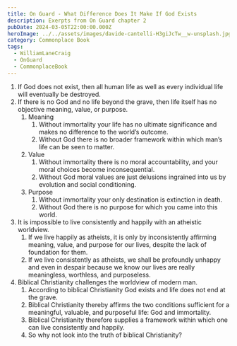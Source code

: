 ```yaml
---
title: On Guard - What Difference Does It Make If God Exists
description: Exerpts from On Guard chapter 2
pubDate: 2024-03-05T22:00:00.000Z
heroImage: ../../assets/images/davide-cantelli-H3giJcTw__w-unsplash.jpg
category: Commonplace Book
tags:
  - WilliamLaneCraig
  - OnGuard
  - CommonplaceBook
---
```


1. If God does not exist, then all human life as well as every individual life will eventually be destroyed.
2. If there is no God and no life beyond the grave, then life itself has no objective meaning, value, or purpose.
    1. Meaning
        1. Without immortality your life has no ultimate significance and makes no difference to the world’s outcome.
        2. Without God there is no broader framework within which man’s life can be seen to matter.
    2. Value
        1. Without immortality there is no moral accountability, and your moral choices become inconsequential.
        2. Without God moral values are just delusions ingrained into us by evolution and social conditioning.
    3. Purpose
        1. Without immortality your only destination is extinction in death.
        2. Without God there is no purpose for which you came into this world.
3. It is impossible to live consistently and happily with an atheistic worldview.
    1. If we live happily as atheists, it is only by inconsistently affirming meaning, value, and purpose for our lives, despite the lack of foundation for them.
    2. If we live consistently as atheists, we shall be profoundly unhappy and even in despair because we know our lives are really meaningless, worthless, and purposeless.
4. Biblical Christianity challenges the worldview of modern man.
    1. According to biblical Christianity God exists and life does not end at the grave.
    2. Biblical Christianity thereby affirms the two conditions sufficient for a meaningful, valuable, and purposeful life: God and immortality.
    3. Biblical Christianity therefore supplies a framework within which one can live consistently and happily.
    4. So why not look into the truth of biblical Christianity?